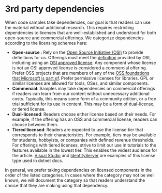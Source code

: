 # 3rd party dependencies

When code samples take dependencies, our goal is that readers can use the material without additional research. This requires restricting dependencies to licenses that are well-established and understood for both open-source and commercial offerings. We categorize dependencies according to the licensing schemes here:

- **Open-source** : Rely on the [Open Source Initiative (OSI)](https://opensource.org/) to provide definitions for us. Offerings must meet the [definition](https://opensource.org/osd) provided by OSI, including using an [OSI approved license](https://opensource.org/licenses). Any component whose license is not an OSI approved license is considered a commercial offering. Prefer OSS projects that are members of any of the [OSS foundations that Microsoft is part of](https://opensource.microsoft.com/ecosystem/). Prefer permissive licenses for libraries. GPL or similar licenses are allowed for tools, OSes, and similar components.
- **Commercial**: Samples may take dependencies on commercial offerings if readers can learn from our content without unnecessary additional costs. Typically, this means some form of a community edition, or a free trial sufficient for its use in content. This may be a form of dual-license, or tiered license.
- **Dual-licensed**: Readers choose either license based on their needs. For example, if the offering has an OSS and commercial license, readers can  choose between them.
- **Tiered licensed**: Readers are expected to use the license tier that corresponds to their characteristics. For example, tiers may be available for students, hobbyists, or companies with defined revenue  thresholds. For offerings with tiered licenses, strive to limit our use in tutorials to the features available in the lowest tier. This enables the widest audience for the article. [Visual Studio](https://visualstudio.com) and [IdentityServer](https://www.identityserver.com/) are examples of this license type used in dotnet docs.

In general, we prefer taking dependencies on licensed components in the order of the listed categories. In cases where the category may not be well known, we will document the category so that readers understand the choice that they are making using that dependency.
